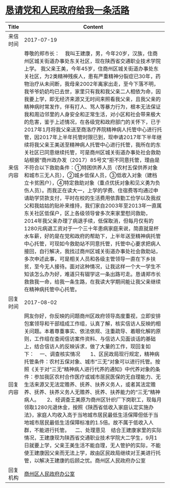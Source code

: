 # <a href="http://www.shangluo.gov.cn/zmhd/ldxxxx.jsp?urltype=leadermail.LeaderMailContentUrl&wbtreeid=1112&leadermailid=4249">恳请党和人民政府给我一条活路</a>
|Title|Content|
|:---:|---|
|来信时间|2017-07-19|
|来信内容|尊敬的郑市长：    我叫王建康，男，今年20岁，汉族，住商州区城关街道办事处东关社区，现在陕西省交通职业技术学院上学。 我父亲王美，今年45岁，住商州区城关街道办事处东关社区，为2类精神残疾人，患有严重精神分裂症已30年，药物治疗从未间断，我母亲2002年离家出走，至今下落不明，我爷爷奶奶均已去世，家里只有我和我父亲二人相依为命，因我要上学，即无经济来源又无时间来照看我父亲，且我父亲的精神病时常发作，伴有打人、骂人等暴力行为，根本无法保证我和周边邻里的人身安全和正常生活，对小区和社会带来极大的危害，鉴于上述情况，在各级党和政府部门的关怀下，已于2017年1月将我父亲送至商洛疗养院精神病人托管中心进行托管，因2017年上半年托管时限已到，现申请2017年下半年继续将我父亲王美送至精神病人托管中心进行托管，我所在的东关社区已同意继续托管，可是商州区城关街道办事处社会救助站根据“商州政办发（2017）85号文”拒不同意托管，理由是不符合以下救助条件：①特困供养人员（农村五保供养对象和城市三无人员），②城乡低保人员，③低收入对象（建档立卡贫困户），④特定救助对象（重点优抚对象和见义勇为负伤人员）。而我正在读大一，上学的学费、住宿费等均通过申请助学贷款支付，平时在校的生活费用依靠勤工俭学以及我叔父和我姑姑的贴补来维持，我们家自2003年至2013年一直属东关社区低保户，区上各级领导曾多次来家里慰问救助，2014年我父亲办理了病退手续，低保取消，但每月仅有的1280元病退工资对于一个三十年患病家庭来说，简直就是杯水车薪，好的是在党和政府的帮助下，上半年送至精神病托管中心托管，可现如今救助站不同意托管，托管中心要求把病人接回，自行解决，我找过商州区城关街道办事处社会救助站，多次申述此事，可是相关人员和各级主管领导一直在下乡扶贫，至今无人接待。面对这种情况，让我这样一个大一学生不知该怎么办为好，难道只有辍学这一条出路可走。恳请郑市长救救我一命，给我一条生路，在我读大学期间能让我父亲继续在精神病托管中心托管。|
|回复时间|2017-08-02|
|回复内容|网友你好，你反映的问题商州区政府领导高度重视，立即安排包案领导和干部组成工作组，认真了解，核实信访人反映的相关问题。本着尊重事实、依法依规、注重疏导、着眼化解的原则，工作组在查阅信访案件资料、与信访人见面谈话的基础上，结合信访人的反映诉求，做了大量的工作，现回复如下：    一、调查核实情况　　1、区民政局现行规定，精神病托管条件：农村五保对象、城市“三无”对象可以进行托管。按照《关于对“三无”精神病人进行代养的通知》中代养对象的条件：参加我区农村合作医疗或城市居民医保的无自理能力、无生活来源又无法定赡养、抚养、扶养义务人，或者其法定赡养、抚养、扶养义务人无赡养、抚养、扶养能力的“三无”精神病人。　　2、经调查王美原为商州区针织厂下岗职工，现每月领取1280元退休金，按照《陕西省低收入家庭认定实施办法》，家庭人均收入高于当地城市居民最低生活保障但低于当地城市居民最低生活保障标准的1.5倍。故不属于低收入人群，不能进行托管。    二、处理意见    结合王建康家里的实际情况，王建康现为陕西省交通职业技术学院大二学生，9月1日就要上学，父亲王美生活不能自理，无人管护的实际，不能使王建康因父亲而无法上学，故由区民政局继续对王美进行托管，以解决王建康的后顾之忧。商州区人民政府办公室|
|回复机构|<a href="../../categories/agencies/商州区人民政府办公室.md">商州区人民政府办公室</a>|